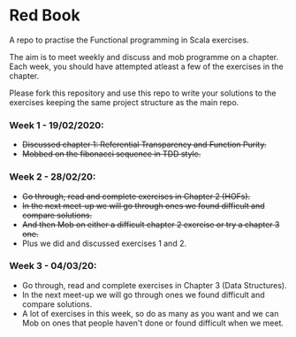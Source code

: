 # Red Book

A repo to practise the Functional programming in Scala exercises.

The aim is to meet weekly and discuss and mob programme on a chapter.
Each week, you should have attempted atleast a few of the exercises in the chapter.

Please fork this repository and use this repo to write your solutions to the exercises keeping the same project structure as the main repo.

### Week 1 - 19/02/2020:
- ~~Discussed chapter 1: Referential Transparency and Function Purity.~~
- ~~Mobbed on the fibonacci sequence in TDD style.~~

### Week 2 - 28/02/20:
- ~~Go through, read and complete exercises in Chapter 2 (HOFs).~~
- ~~In the next meet-up we will go through ones we found difficult and compare solutions.~~
- ~~And then Mob on either a difficult chapter 2 exercise or try a chapter 3 one.~~
- Plus we did and discussed exercises 1 and 2.

### Week 3 - 04/03/20:
- Go through, read and complete exercises in Chapter 3 (Data Structures).
- In the next meet-up we will go through ones we found difficult and compare solutions.
- A lot of exercises in this week, so do as many as you want and we can Mob on ones that people haven't done or found difficult when we meet.


